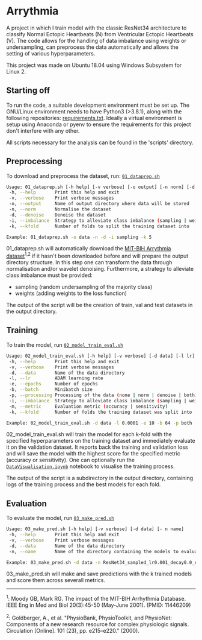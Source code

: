 # Arrythmia

A project in which I train model with the classic ResNet34 architecture to classify Normal Ectopic Heartbeats (N) from Ventricular Ectopic Heartbeats (V).
The code allows for the handling of data imbalance using weights or undersampling, can preprocess the data automatically and allows the setting of various
hyperparameters.

This project was made on Ubuntu 18.04 using Windows Subsystem for Linux 2.

## Starting off

To run the code, a suitable development environment must be set up. The GNU/Linux environment needs to have Python3 (>3.8.1), along with the following repositories:
[requirements.txt](https://github.com/Marmzy/Arrythmia/blob/main/requirements.txt). Ideally a virtual environment is setup using Anaconda or pyenv to ensure the requirements for this project don't interfere with any other.

All scripts necessary for the analysis can be found in the 'scripts' directory.

## Preprocessing

To download and preprocess the dataset, run: [`01_dataprep.sh`](https://github.com/Marmzy/Arrythmia/blob/main/scripts/01_dataprep.sh)

```bash
Usage: 01_dataprep.sh [-h help] [-v verbose] [-o output] [-n norm] [-d denoise] [-i imbalance] [-k kfold]
 -h, --help       Print this help and exit
 -v, --verbose    Print verbose messages
 -o, --output     Name of output directory where data will be stored
 -n, --norm       Normalise the dataset
 -d, --denoise    Denoise the dataset
 -i, --imbalance  Strategy to alleviate class imbalance (sampling | weights)
 -k, --kfold      Number of folds to split the training dataset into

Example: 01_dataprep.sh -o data -n -d -i sampling -k 5
```

01_dataprep.sh will automatically download the [MIT-BIH Arrythmia dataset](https://www.physionet.org/content/mitdb/1.0.0/)<sup>1,2</sup> if it hasn't been downloaded before
and will prepare the output directory structure. In this step one can transform the data through normalisation and/or wavelet denoising. Furthermore, a strategy
to alleviate class imbalance must be provided:
 - sampling (random undersampling of the majority class)
 - weights (adding weights to the loss function)

The output of the script will be the creation of train, val and test datasets in the output directory.

## Training

To train the model, run [`02_model_train_eval.sh`](https://github.com/Marmzy/Arrythmia/blob/main/scripts/02_model_train_eval.sh)

```bash
Usage: 02_model_train_eval.sh [-h help] [-v verbose] [-d data] [-l lr] [-e epochs] [-b batch] [-p processing] [-i imbalance] [-m metric] [-k kfold]
 -h, --help       Print this help and exit
 -v, --verbose    Print verbose messages
 -d, --data       Name of the data directory
 -l, --lr         ADAM learning rate
 -e, --epochs     Number of epochs
 -b, --batch      Minibatch size
 -p, --processing Processing of the data (none | norm | denoise | both)
 -i, --imbalance  Strategy to alleviate class imbalance (sampling | weights)
 -m, --metric     Evaluation metric (accuracy | sensitivity)
 -k, --kfold      Number of folds the training dataset was split into

Example: 02_model_train_eval.sh -d data -l 0.0001 -e 10 -b 64 -p both -i sampling -m accuracy -k 5
```

02_model_train_eval.sh will train the model for each k-fold with the specified hyperparameters on the training dataset and immediately evaluate it on the
validation dataset. It reports back the training and validation loss and will save the model with the highest score for the specified metric (accuracy or
sensitivity).
One can optionally run the [`DataVisualisation.ipynb`](https://github.com/Marmzy/Arrythmia/blob/main/src/DataVisualisation.ipynb) notebook to
visualise the training process.

The output of the script is a subdirectory in the output directory, containing logs of the training process and the best models for each fold.

## Evaluation

To evaluate the model, run [`03_make_pred.sh`](https://github.com/Marmzy/Arrythmia/blob/main/scripts/03_make_pred.sh)

```bash
Usage: 03_make_pred.sh [-h help] [-v verbose] [-d data] [- n name]
 -h, --help       Print this help and exit
 -v, --verbose    Print verbose messages
 -d, --data       Name of the data directory
 -n, --name       Name of the directory containing the models to evaluate

Example: 03_make_pred.sh -d data -n ResNet34_sampled_lr0.001_decay0.0_epochs10_batch64_accuracy
```

03_make_pred.sh will make and save predictions with the k trained models and score them across severall metrics.

---

<sup>1</sup>: Moody GB, Mark RG. The impact of the MIT-BIH Arrhythmia Database. IEEE Eng in Med and Biol 20(3):45-50 (May-June 2001). (PMID: 11446209)

<sup>2</sup>:  	Goldberger, A., et al. "PhysioBank, PhysioToolkit, and PhysioNet: Components of a new research resource for complex physiologic signals. Circulation [Online]. 101 (23), pp. e215–e220." (2000).

